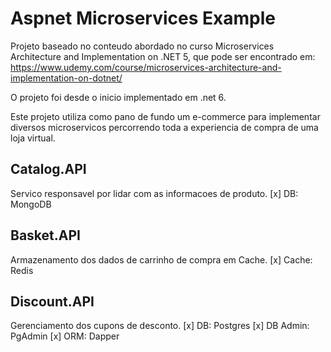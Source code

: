 # Aspnet Microservices Example

Projeto baseado no conteudo abordado no curso Microservices Architecture and Implementation on .NET 5, que pode ser encontrado em: https://www.udemy.com/course/microservices-architecture-and-implementation-on-dotnet/

O projeto foi desde o inicio implementado em .net 6.

Este projeto utiliza como pano de fundo um e-commerce para implementar diversos microservicos percorrendo toda a experiencia de compra de uma loja virtual.

## Catalog.API
Servico responsavel por lidar com as informacoes de produto.
[x] DB: MongoDB

## Basket.API
Armazenamento dos dados de carrinho de compra em Cache.
[x] Cache: Redis

## Discount.API
Gerenciamento dos cupons de desconto.
[x] DB: Postgres
[x] DB Admin: PgAdmin
[x] ORM: Dapper

